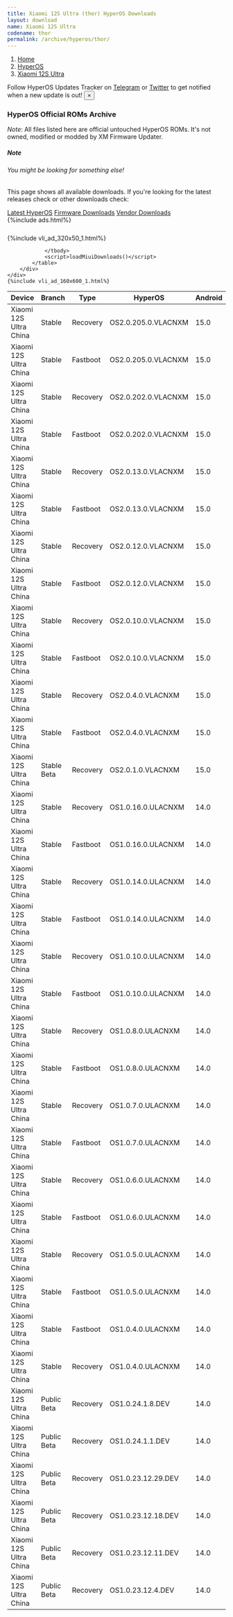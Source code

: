```yaml
---
title: Xiaomi 12S Ultra (thor) HyperOS Downloads
layout: download
name: Xiaomi 12S Ultra
codename: thor
permalink: /archive/hyperos/thor/
---
```

<nav aria-label="breadcrumb">
    <ol class="breadcrumb">
        <li class="breadcrumb-item"><a href="/">Home</a></li>
        <li class="breadcrumb-item"><a href="/hyperos/">HyperOS</a></li>
        <li class="breadcrumb-item active" aria-current="page"><a href="/hyperos/thor/">Xiaomi 12S Ultra</a></li>
    </ol>
</nav>
<div class="alert alert-primary alert-dismissible fade show" role="alert">
    Follow HyperOS Updates Tracker on <a href="https://t.me/MIUIUpdatesTracker" class="alert-link">Telegram</a>
     or <a href="https://twitter.com/MiFwUpdater" class="alert-link">Twitter</a> to get notified when a new update is out!
    <button type="button" class="close" data-dismiss="alert" aria-label="Close">
        <span aria-hidden="true">&times;</span>
    </button>
</div>

### HyperOS Official ROMs Archive
*Note*: All files listed here are official untouched HyperOS ROMs. It's not owned, modified or modded by XM Firmware Updater.
<div class="card">
  <div class="card-body">
    <h5 class="card-title">Note</h5>
    <h6 class="card-subtitle mb-2 text-muted">You might be looking for something else!</h6>
    <p class="card-text">This page shows all available downloads.
     If you're looking for the latest releases check or other downloads check:</p>
    <a href="/hyperos/thor/" class="card-link">Latest HyperOS</a>
    <a href="/firmware/thor/" class="card-link">Firmware Downloads</a>
    <a href="/vendor/thor/" class="card-link">Vendor Downloads</a>
  </div>
</div>
{%include ads.html%}
<div class="row justify-content-center">
    <div class="col-10">
        <div class="table-responsive-md" style="margin-top: 25px;">
            {%include vli_ad_320x50_1.html%}
            <table id="miui" class="display dt-responsive nowrap compact table table-striped table-hover table-sm">
                <thead class="thead-dark">
                    <tr>
                        <th data-ref="device">Device</th>
                        <th data-ref="branch">Branch</th>
                        <th data-ref="type">Type</th>
                        <th data-ref="miui">HyperOS</th>
                        <th data-ref="android">Android</th>
                        <th data-ref="size">Size</th>
                        <th data-ref="size">Date</th>
                        <th data-ref="link">Link</th>
                    </tr>
                </thead>
                <tbody>
                <tr><td>Xiaomi 12S Ultra China</td><td>Stable</td><td>Recovery</td><td>OS2.0.205.0.VLACNXM</td><td>15.0</td><td>6.3 GB</td><td>2025-08-20</td><td><a href="/hyperos/thor/stable/OS2.0.205.0.VLACNXM/">Download</a></td></tr>
<tr><td>Xiaomi 12S Ultra China</td><td>Stable</td><td>Fastboot</td><td>OS2.0.205.0.VLACNXM</td><td>15.0</td><td>7.8 GB</td><td>2025-08-15</td><td><a href="/hyperos/thor/stable/OS2.0.205.0.VLACNXM/">Download</a></td></tr>
<tr><td>Xiaomi 12S Ultra China</td><td>Stable</td><td>Recovery</td><td>OS2.0.202.0.VLACNXM</td><td>15.0</td><td>6.2 GB</td><td>2025-07-18</td><td><a href="/hyperos/thor/stable/OS2.0.202.0.VLACNXM/">Download</a></td></tr>
<tr><td>Xiaomi 12S Ultra China</td><td>Stable</td><td>Fastboot</td><td>OS2.0.202.0.VLACNXM</td><td>15.0</td><td>7.7 GB</td><td>2025-07-10</td><td><a href="/hyperos/thor/stable/OS2.0.202.0.VLACNXM/">Download</a></td></tr>
<tr><td>Xiaomi 12S Ultra China</td><td>Stable</td><td>Recovery</td><td>OS2.0.13.0.VLACNXM</td><td>15.0</td><td>6.3 GB</td><td>2025-06-04</td><td><a href="/hyperos/thor/stable/OS2.0.13.0.VLACNXM/">Download</a></td></tr>
<tr><td>Xiaomi 12S Ultra China</td><td>Stable</td><td>Fastboot</td><td>OS2.0.13.0.VLACNXM</td><td>15.0</td><td>7.8 GB</td><td>2025-05-23</td><td><a href="/hyperos/thor/stable/OS2.0.13.0.VLACNXM/">Download</a></td></tr>
<tr><td>Xiaomi 12S Ultra China</td><td>Stable</td><td>Recovery</td><td>OS2.0.12.0.VLACNXM</td><td>15.0</td><td>6.3 GB</td><td>2025-04-29</td><td><a href="/hyperos/thor/stable/OS2.0.12.0.VLACNXM/">Download</a></td></tr>
<tr><td>Xiaomi 12S Ultra China</td><td>Stable</td><td>Fastboot</td><td>OS2.0.12.0.VLACNXM</td><td>15.0</td><td>7.8 GB</td><td>2025-04-18</td><td><a href="/hyperos/thor/stable/OS2.0.12.0.VLACNXM/">Download</a></td></tr>
<tr><td>Xiaomi 12S Ultra China</td><td>Stable</td><td>Recovery</td><td>OS2.0.10.0.VLACNXM</td><td>15.0</td><td>6.3 GB</td><td>2025-03-25</td><td><a href="/hyperos/thor/stable/OS2.0.10.0.VLACNXM/">Download</a></td></tr>
<tr><td>Xiaomi 12S Ultra China</td><td>Stable</td><td>Fastboot</td><td>OS2.0.10.0.VLACNXM</td><td>15.0</td><td>7.8 GB</td><td>2025-03-24</td><td><a href="/hyperos/thor/stable/OS2.0.10.0.VLACNXM/">Download</a></td></tr>
<tr><td>Xiaomi 12S Ultra China</td><td>Stable</td><td>Recovery</td><td>OS2.0.4.0.VLACNXM</td><td>15.0</td><td>6.3 GB</td><td>2025-02-28</td><td><a href="/hyperos/thor/stable/OS2.0.4.0.VLACNXM/">Download</a></td></tr>
<tr><td>Xiaomi 12S Ultra China</td><td>Stable</td><td>Fastboot</td><td>OS2.0.4.0.VLACNXM</td><td>15.0</td><td>7.8 GB</td><td>2025-02-20</td><td><a href="/hyperos/thor/stable/OS2.0.4.0.VLACNXM/">Download</a></td></tr>
<tr><td>Xiaomi 12S Ultra China</td><td>Stable Beta</td><td>Recovery</td><td>OS2.0.1.0.VLACNXM</td><td>15.0</td><td>6.3 GB</td><td>2025-01-24</td><td><a href="/hyperos/thor/stable beta/OS2.0.1.0.VLACNXM/">Download</a></td></tr>
<tr><td>Xiaomi 12S Ultra China</td><td>Stable</td><td>Recovery</td><td>OS1.0.16.0.ULACNXM</td><td>14.0</td><td>6.0 GB</td><td>2025-01-04</td><td><a href="/hyperos/thor/stable/OS1.0.16.0.ULACNXM/">Download</a></td></tr>
<tr><td>Xiaomi 12S Ultra China</td><td>Stable</td><td>Fastboot</td><td>OS1.0.16.0.ULACNXM</td><td>14.0</td><td>7.5 GB</td><td>2024-12-24</td><td><a href="/hyperos/thor/stable/OS1.0.16.0.ULACNXM/">Download</a></td></tr>
<tr><td>Xiaomi 12S Ultra China</td><td>Stable</td><td>Recovery</td><td>OS1.0.14.0.ULACNXM</td><td>14.0</td><td>6.0 GB</td><td>2024-12-04</td><td><a href="/hyperos/thor/stable/OS1.0.14.0.ULACNXM/">Download</a></td></tr>
<tr><td>Xiaomi 12S Ultra China</td><td>Stable</td><td>Fastboot</td><td>OS1.0.14.0.ULACNXM</td><td>14.0</td><td>7.5 GB</td><td>2024-11-27</td><td><a href="/hyperos/thor/stable/OS1.0.14.0.ULACNXM/">Download</a></td></tr>
<tr><td>Xiaomi 12S Ultra China</td><td>Stable</td><td>Recovery</td><td>OS1.0.10.0.ULACNXM</td><td>14.0</td><td>6.0 GB</td><td>2024-10-18</td><td><a href="/hyperos/thor/stable/OS1.0.10.0.ULACNXM/">Download</a></td></tr>
<tr><td>Xiaomi 12S Ultra China</td><td>Stable</td><td>Fastboot</td><td>OS1.0.10.0.ULACNXM</td><td>14.0</td><td>7.5 GB</td><td>2024-10-15</td><td><a href="/hyperos/thor/stable/OS1.0.10.0.ULACNXM/">Download</a></td></tr>
<tr><td>Xiaomi 12S Ultra China</td><td>Stable</td><td>Recovery</td><td>OS1.0.8.0.ULACNXM</td><td>14.0</td><td>6.0 GB</td><td>2024-09-13</td><td><a href="/hyperos/thor/stable/OS1.0.8.0.ULACNXM/">Download</a></td></tr>
<tr><td>Xiaomi 12S Ultra China</td><td>Stable</td><td>Fastboot</td><td>OS1.0.8.0.ULACNXM</td><td>14.0</td><td>7.5 GB</td><td>2024-09-04</td><td><a href="/hyperos/thor/stable/OS1.0.8.0.ULACNXM/">Download</a></td></tr>
<tr><td>Xiaomi 12S Ultra China</td><td>Stable</td><td>Recovery</td><td>OS1.0.7.0.ULACNXM</td><td>14.0</td><td>6.0 GB</td><td>2024-08-08</td><td><a href="/hyperos/thor/stable/OS1.0.7.0.ULACNXM/">Download</a></td></tr>
<tr><td>Xiaomi 12S Ultra China</td><td>Stable</td><td>Fastboot</td><td>OS1.0.7.0.ULACNXM</td><td>14.0</td><td>7.5 GB</td><td>2024-07-31</td><td><a href="/hyperos/thor/stable/OS1.0.7.0.ULACNXM/">Download</a></td></tr>
<tr><td>Xiaomi 12S Ultra China</td><td>Stable</td><td>Recovery</td><td>OS1.0.6.0.ULACNXM</td><td>14.0</td><td>6.0 GB</td><td>2024-07-30</td><td><a href="/hyperos/thor/stable/OS1.0.6.0.ULACNXM/">Download</a></td></tr>
<tr><td>Xiaomi 12S Ultra China</td><td>Stable</td><td>Fastboot</td><td>OS1.0.6.0.ULACNXM</td><td>14.0</td><td>7.5 GB</td><td>2024-07-18</td><td><a href="/hyperos/thor/stable/OS1.0.6.0.ULACNXM/">Download</a></td></tr>
<tr><td>Xiaomi 12S Ultra China</td><td>Stable</td><td>Recovery</td><td>OS1.0.5.0.ULACNXM</td><td>14.0</td><td>6.0 GB</td><td>2024-04-15</td><td><a href="/hyperos/thor/stable/OS1.0.5.0.ULACNXM/">Download</a></td></tr>
<tr><td>Xiaomi 12S Ultra China</td><td>Stable</td><td>Fastboot</td><td>OS1.0.5.0.ULACNXM</td><td>14.0</td><td>7.5 GB</td><td>2024-04-01</td><td><a href="/hyperos/thor/stable/OS1.0.5.0.ULACNXM/">Download</a></td></tr>
<tr><td>Xiaomi 12S Ultra China</td><td>Stable</td><td>Fastboot</td><td>OS1.0.4.0.ULACNXM</td><td>14.0</td><td>7.5 GB</td><td>2024-02-19</td><td><a href="/hyperos/thor/stable/OS1.0.4.0.ULACNXM/">Download</a></td></tr>
<tr><td>Xiaomi 12S Ultra China</td><td>Stable</td><td>Recovery</td><td>OS1.0.4.0.ULACNXM</td><td>14.0</td><td>6.0 GB</td><td>2024-01-25</td><td><a href="/hyperos/thor/stable/OS1.0.4.0.ULACNXM/">Download</a></td></tr>
<tr><td>Xiaomi 12S Ultra China</td><td>Public Beta</td><td>Recovery</td><td>OS1.0.24.1.8.DEV</td><td>14.0</td><td>6.0 GB</td><td>2024-01-12</td><td><a href="/hyperos/thor/public beta/OS1.0.24.1.8.DEV/">Download</a></td></tr>
<tr><td>Xiaomi 12S Ultra China</td><td>Public Beta</td><td>Recovery</td><td>OS1.0.24.1.1.DEV</td><td>14.0</td><td>6.0 GB</td><td>2024-01-05</td><td><a href="/hyperos/thor/public beta/OS1.0.24.1.1.DEV/">Download</a></td></tr>
<tr><td>Xiaomi 12S Ultra China</td><td>Public Beta</td><td>Recovery</td><td>OS1.0.23.12.29.DEV</td><td>14.0</td><td>6.0 GB</td><td>2023-12-30</td><td><a href="/hyperos/thor/public beta/OS1.0.23.12.29.DEV/">Download</a></td></tr>
<tr><td>Xiaomi 12S Ultra China</td><td>Public Beta</td><td>Recovery</td><td>OS1.0.23.12.18.DEV</td><td>14.0</td><td>6.0 GB</td><td>2023-12-22</td><td><a href="/hyperos/thor/public beta/OS1.0.23.12.18.DEV/">Download</a></td></tr>
<tr><td>Xiaomi 12S Ultra China</td><td>Public Beta</td><td>Recovery</td><td>OS1.0.23.12.11.DEV</td><td>14.0</td><td>6.0 GB</td><td>2023-12-15</td><td><a href="/hyperos/thor/public beta/OS1.0.23.12.11.DEV/">Download</a></td></tr>
<tr><td>Xiaomi 12S Ultra China</td><td>Public Beta</td><td>Recovery</td><td>OS1.0.23.12.4.DEV</td><td>14.0</td><td>6.0 GB</td><td>2023-12-08</td><td><a href="/hyperos/thor/public beta/OS1.0.23.12.4.DEV/">Download</a></td></tr>

                </tbody>
                <script>loadMiuiDownloads()</script>
            </table>
        </div>
    </div>
    {%include vli_ad_160x600_1.html%}
</div>
